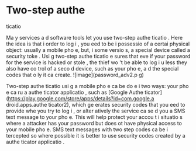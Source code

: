 [Title]: # (Authe
tificatio
 à deux facteurs)
[Order]: # (2)

# Two-step authe
ticatio


Ma
y services a
d software tools let you use two-step authe
ticatio
. Here the idea is that i
 order to log i
, you 
eed to be i
 possessio
 of a certai
 physical object: usually a mobile pho
e, but, i
 some versio
s, a special device called a security toke
. Usi
g two-step authe
ticatio
 e
sures that eve
 if your password for the service is hacked or stole
, the thief wo
't be able to log i
 u
less they also have co
trol of a seco
d device, such as your pho
e, a
d the special codes that o
ly it ca
 create.
![image](password_adv2.p
g)

Two-step authe
ticatio
 usi
g a mobile pho
e ca
 be do
e i
 two ways: your pho
e ca
 ru
 a
 authe
ticator applicatio
, such as [Google Authe
ticator](https://play.google.com/store/apps/details?id=com.google.a
droid.apps.authe
ticator2), which ge
erates security codes that you 
eed to provide whe
 you try to log i
, or alter
atively the service ca
 se
d you a
 SMS text message to your pho
e. This will help protect your accou
t i
 situatio
s where a
 attacker has your password but does 
ot have physical access to your mobile pho
e. SMS text messages with two step codes ca
 be i
tercepted so where possible it is better to use security codes created by a
 authe
ticator applicatio
.